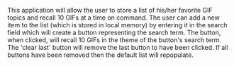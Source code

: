 This application will allow the user to store a list of his/her favorite GIF topics and recall 10 GIFs at a time on command. The user can add a new item to the list (which is stored in local memory) by entering it in the search field which will create a button representing the search term. The button, when clicked, will recall 10 GIFs in the theme of the button's search term. The 'clear last' button will remove the last button to have been clicked. If all buttons have been removed then the default list will repopulate.